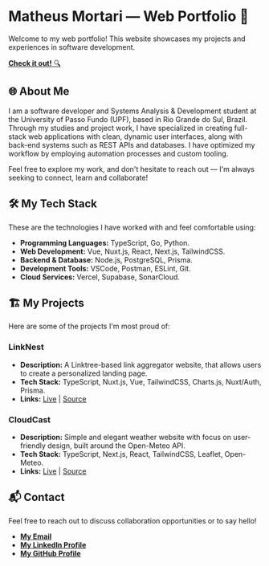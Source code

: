 # Matheus Mortari — Web Portfolio 🚀

Welcome to my web portfolio! This website showcases my projects and experiences in software development.

[**Check it out!** 🔍](https://matheus-mortari.vercel.app)

## 🌐 About Me

I am a software developer and Systems Analysis & Development student at the University of Passo Fundo (UPF), based in Rio Grande do Sul, Brazil. Through my studies and project work, I have specialized in creating full-stack web applications with clean, dynamic user interfaces, along with back-end systems such as REST APIs and databases. I have optimized my workflow by employing automation processes and custom tooling.

Feel free to explore my work, and don't hesitate to reach out — I'm always seeking to connect, learn and collaborate!

## 🛠️ My Tech Stack

These are the technologies I have worked with and feel comfortable using:

- **Programming Languages:** TypeScript, Go, Python.
- **Web Development:** Vue, Nuxt.js, React, Next.js, TailwindCSS.
- **Backend & Database:** Node.js, PostgreSQL, Prisma.
- **Development Tools:** VSCode, Postman, ESLint, Git.
- **Cloud Services:** Vercel, Supabase, SonarCloud.

## 🏗️ My Projects

Here are some of the projects I'm most proud of:

### LinkNest

- **Description:** A Linktree-based link aggregator website, that allows users to create a personalized landing page.
- **Tech Stack:** TypeScript, Nuxt.js, Vue, TailwindCSS, Charts.js, Nuxt/Auth, Prisma.
- **Links:** [Live](https://linknest-live.vercel.app) | [Source](https://github.com/matimortari/linknest)

### CloudCast

- **Description:** Simple and elegant weather website with focus on user-friendly design, built around the Open-Meteo API.
- **Tech Stack:** TypeScript, Next.js, React, TailwindCSS, Leaflet, Open-Meteo.
- **Links:** [Live](https://cloudcast-live.vercel.app) | [Source](https://github.com/matimortari/cloudcast)

## 📬 Contact

Feel free to reach out to discuss collaboration opportunities or to say hello!

- [**My Email**](mailto:matheus.felipe.19rt@gmail.com)
- [**My LinkedIn Profile**](https://www.linkedin.com/in/matheus-mortari-19rt)
- [**My GitHub Profile**](https://github.com/matimortari)
